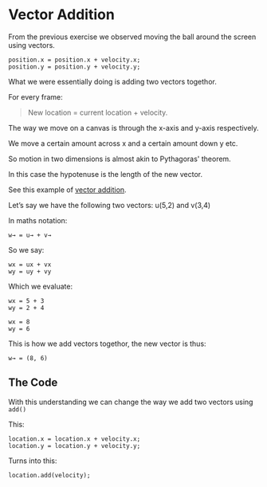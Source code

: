 # Vector Addition
From the previous exercise we observed moving the ball around the screen using vectors.

```
position.x = position.x + velocity.x;
position.y = position.y + velocity.y;
```

What we were essentially doing is adding two vectors togethor.

For every frame:

> New location = current location + velocity.

The way we move on a canvas is through the x-axis and y-axis respectively.

We move a certain amount across x and a certain amount down y etc.

So motion in two dimensions is almost akin to Pythagoras' theorem.

In this case the hypotenuse is the length of the new vector.

See this example of [vector addition](http://natureofcode.com/book/imgs/chapter01/ch01_06.png).

Let’s say we have the following two vectors: u(5,2) and v(3,4)

In maths notation:

```
w→ = u→ + v→
```

So we say:

```
wx = ux + vx
wy = uy + vy
```

Which we evaluate:

```
wx = 5 + 3
wy = 2 + 4
```

```
wx = 8
wy = 6
```

This is how we add vectors togethor, the new vector is thus:

```
w→ = (8, 6)
```

## The Code
With this understanding we can change the way we add two vectors using `add()`

This:

```
location.x = location.x + velocity.x;
location.y = location.y + velocity.y;
```

Turns into this:

```
location.add(velocity);
```
